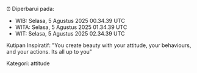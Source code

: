 ⏰ Diperbarui pada:
- WIB: Selasa, 5 Agustus 2025 00.34.39 UTC
- WITA: Selasa, 5 Agustus 2025 01.34.39 UTC
- WIT: Selasa, 5 Agustus 2025 02.34.39 UTC

Kutipan Inspiratif:
"You create beauty with your attitude, your behaviours, and your actions. Its all up to you"


Kategori: attitude

